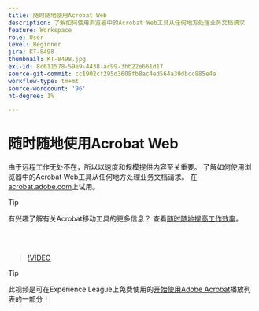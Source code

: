 ```yaml
---
title: 随时随地使用Acrobat Web
description: 了解如何使用浏览器中的Acrobat Web工具从任何地方处理业务文档请求
feature: Workspace
role: User
level: Beginner
jira: KT-8498
thumbnail: KT-8498.jpg
exl-id: 8c611578-59e9-4438-ac99-3bb22e661d17
source-git-commit: cc1902cf295d3608fb8ac4ed564a39dbcc885e4a
workflow-type: tm+mt
source-wordcount: '96'
ht-degree: 1%

---
```


# 随时随地使用Acrobat Web

由于远程工作无处不在，所以以速度和规模提供内容至关重要。 了解如何使用浏览器中的Acrobat Web工具从任何地方处理业务文档请求。 在[acrobat.adobe.com](https://acrobat.adobe.com/cn)上试用。

>[!TIP]
>
>有兴趣了解有关Acrobat移动工具的更多信息？ 查看[随时随地提高工作效率](productivity.md)。

<br> 

>[!VIDEO](https://video.tv.adobe.com/v/337436?enablevpops&quality=12&learn=on&hidetitle=true)

>[!TIP]
>
>此视频是可在Experience League上免费使用的[开始使用Adobe Acrobat](https://experienceleague.adobe.com/zh-hans/playlists/acrobat-get-started-business-users)播放列表的一部分！

